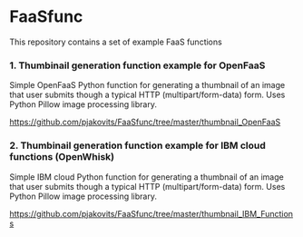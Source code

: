 # FaaSfunc

This repository contains a set of example FaaS functions

### 1. Thumbinail generation function example for OpenFaaS 
Simple OpenFaaS Python function for generating a thumbnail of an image that user submits though a typical HTTP (multipart/form-data) form. Uses Python Pillow image processing library. 

https://github.com/pjakovits/FaaSfunc/tree/master/thumbnail_OpenFaaS

###  2. Thumbinail generation function example for IBM cloud functions (OpenWhisk) 
Simple IBM cloud Python function for generating a thumbnail of an image that user submits though a typical HTTP (multipart/form-data) form. Uses Python Pillow image processing library. 

https://github.com/pjakovits/FaaSfunc/tree/master/thumbnail_IBM_Functions
